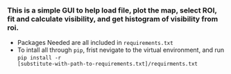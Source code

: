 ### This is a simple GUI to help load file, plot the map, select ROI, fit and calculate visibility, and get histogram of visibility from roi.
* Packages Needed are all included in <code>requirements.txt</code>
* To intall all through <code>pip</code>, frist nevigate to the virtual environment, and run <code>pip install -r [substitute-with-path-to-requirements.txt]/requirments.txt</code>
